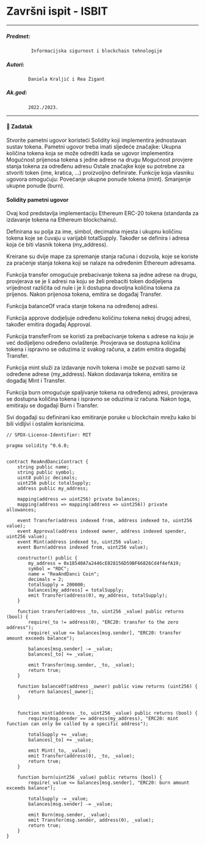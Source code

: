 # Završni ispit - ISBIT
***
##### Predmet:
             Informacijska sigurnost i blockchain tehnologije
##### Autori:
            Daniela Kraljić i Rea Žigant      
##### Ak.god:
            2022./2023.
***
#### 📃 Zadatak

Stvorite pametni ugovor koristeći Solidity koji implementira jednostavan sustav tokena. Pametni ugovor treba imati sljedeće značajke:
Ukupna količina tokena koja se može odrediti kada se ugovor implementira
Mogućnost prijenosa tokena s jedne adrese na drugu
Mogućnost provjere stanja tokena za određenu adresu
Ostale značajke koje su potrebne za stvoriti token (ime, kratica, …) proizvoljno definirate.
Funkcije koja vlasniku ugovora omogućuju:
Povećanje ukupne ponude tokena (mint).
Smanjenje ukupne ponude (burn).

#### Solidity pametni ugovor
Ovaj kod predstavlja implementaciju Ethereum ERC-20 tokena (standarda za izdavanje tokena na Ethereum blockchainu).

Definirana su polja za ime, simbol, decimalna mjesta i ukupnu količinu tokena koje se čuvaju u varijabli totalSupply. Također se definira i adresa koja će biti vlasnik tokena (my_address).

Kreirane su dvije mape za spremanje stanja računa i dozvola, koje se koriste za praćenje stanja tokena koji se nalaze na određenim Ethereum adresama.

Funkcija transfer omogućuje prebacivanje tokena sa jedne adrese na drugu, provjerava se je li adresi na koju se želi prebaciti token dodijeljena vrijednost različita od nule i je li dostupna dovoljna količina tokena za prijenos. Nakon prijenosa tokena, emitira se događaj Transfer.

Funkcija balanceOf vraća stanje tokena na određenoj adresi.

Funkcija approve dodjeljuje određenu količinu tokena nekoj drugoj adresi, također emitira događaj Approval.

Funkcija transferFrom se koristi za prebacivanje tokena s adrese na koju je već dodijeljeno određeno ovlaštenje. Provjerava se dostupna količina tokena i ispravno se oduzima iz svakog računa, a zatim emitira događaj Transfer.

Funkcija mint služi za izdavanje novih tokena i može se pozvati samo iz određene adrese (my_address). Nakon dodavanja tokena, emitira se događaj Mint i Transfer.

Funkcija burn omogućuje spaljivanje tokena na određenoj adresi, provjerava se dostupna količina tokena i ispravno se oduzima iz računa. Nakon toga, emitiraju se događaji Burn i Transfer.

Svi događaji su definirani kao emitiranje poruke u blockchain mrežu kako bi bili vidljivi i ostalim korisnicima.

```
// SPDX-License-Identifier: MIT

pragma solidity ^0.6.0;


contract ReaAndDanciContract {  
    string public name;
    string public symbol;
    uint8 public decimals;
    uint256 public totalSupply;
    address public my_address;
    
    mapping(address => uint256) private balances;
    mapping(address => mapping(address => uint256)) private allowances;

    event Transfer(address indexed from, address indexed to, uint256 value);
    event Approval(address indexed owner, address indexed spender, uint256 value);
    event Mint(address indexed to, uint256 value);
    event Burn(address indexed from, uint256 value);

    constructor() public {
        my_address = 0x18540A7a2446cE028156D59BF66826Cd4f4efA19;
        symbol = "RDC";
        name = "ReaAndDanci Coin";
        decimals = 2;
        totalSupply = 200000;
        balances[my_address] = totalSupply;
        emit Transfer(address(0), my_address, totalSupply);
    }

    function transfer(address _to, uint256 _value) public returns (bool) {
        require(_to != address(0), "ERC20: transfer to the zero address");
        require(_value <= balances[msg.sender], "ERC20: transfer amount exceeds balance");
        
        balances[msg.sender] -= _value;
        balances[_to] += _value;
        
        emit Transfer(msg.sender, _to, _value);
        return true;
    }

    function balanceOf(address _owner) public view returns (uint256) {
        return balances[_owner];
    }
    
    
    function mint(address _to, uint256 _value) public returns (bool) {
        require(msg.sender == address(my_address), "ERC20: mint function can only be called by a specific address");
        
        totalSupply += _value;
        balances[_to] += _value;
        
        emit Mint(_to, _value);
        emit Transfer(address(0), _to, _value);
        return true;
    }
    
    function burn(uint256 _value) public returns (bool) {
        require(_value <= balances[msg.sender], "ERC20: burn amount exceeds balance");
        
        totalSupply -= _value;
        balances[msg.sender] -= _value;
        
        emit Burn(msg.sender, _value);
        emit Transfer(msg.sender, address(0), _value);
        return true;
    }
}
```


        
        

            
   
